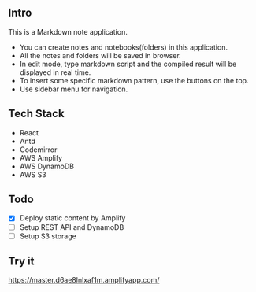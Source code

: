 
## Intro
This is a Markdown note application. 
- You can create notes and notebooks(folders) in this application.
- All the notes and folders will be saved in browser.
- In edit mode, type markdown script and the compiled result will be displayed in real time.
- To insert some specific markdown pattern, use the buttons on the top.
- Use sidebar menu for navigation.


## Tech Stack
- React
- Antd
- Codemirror
- AWS Amplify
- AWS DynamoDB
- AWS S3

## Todo
- [x] Deploy static content by Amplify
- [ ] Setup REST API and DynamoDB
- [ ] Setup S3 storage

## Try it
https://master.d6ae8lnlxaf1m.amplifyapp.com/
